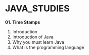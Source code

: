 # JAVA_STUDIES

**01. Time Stamps**
01. Introduction
02. Introduction of Java
03. Why you must learn Java
04. What is the programming language 
